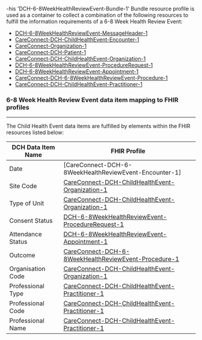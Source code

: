 -his 'DCH-6-8WeekHealthReviewEvent-Bundle-1' Bundle resource profile is used as a container to collect a combination of the following resources to fulfill the information requirements of a 6-8 Week Health Review Event:

- [DCH-6-8WeekHealthReviewEvent-MessageHeader-1]
- [CareConnect-DCH-ChildHealthEvent-Encounter-1]
- [CareConnect-Organization-1]
- [CareConnect-DCH-Patient-1]
- [CareConnect-DCH-ChildHealthEvent-Organization-1]
- [DCH-6-8WeekHealthReviewEvent-ProcedureRequest-1] 
- [DCH-6-8WeekHealthReviewEvent-Appointment-1] 
- [CareConnect-DCH-6-8WeekHealthReviewEvent-Procedure-1]
- [CareConnect-DCH-ChildHealthEvent-Practitioner-1]



### 6-8 Week Health Review Event data item mapping to FHIR profiles ###
----------
The Child Health Event data items are fulfilled by elements within the FHIR resources listed below:


| DCH Data Item Name | FHIR Profile                           |
|--------------------|----------------------------------------|
| Date               | [CareConnect-DCH-6-8WeekHealthReviewEvent-Encounter-1]    |
| Site Code          | [CareConnect-DCH-ChildHealthEvent-Organization-1] |
| Type of Unit       | [CareConnect-DCH-ChildHealthEvent-Organization-1] |
| Consent Status     | [DCH-6-8WeekHealthReviewEvent-ProcedureRequest-1]         |
| Attendance Status  | [DCH-6-8WeekHealthReviewEvent-Appointment-1]              |
| Outcome            | [CareConnect-DCH-6-8WeekHealthReviewEvent-Procedure-1]          |
| Organisation Code  | [CareConnect-DCH-ChildHealthEvent-Organization-1] |
| Professional Type  | [CareConnect-DCH-ChildHealthEvent-Practitioner-1] |
| Professional Code  | [CareConnect-DCH-ChildHealthEvent-Practitioner-1] |
| Professional Name  | [CareConnect-DCH-ChildHealthEvent-Practitioner-1] |
                                                                                                   

[DCH-6-8WeekHealthReviewEvent-MessageHeader-1]:dch-6-8weekhealthreviewevent-messageheader-1.html
[CareConnect-DCH-ChildHealthEvent-Encounter-1]:careconnect-dch-childhealthevent-encounter-1.html
[CareConnect-Organization-1]:careconnect-organization-1.html
[CareConnect-DCH-Patient-1]:careconnect-dch-patient-1.html
[CareConnect-DCH-ChildHealthEvent-Organization-1]:careconnect-dch-childhealthevent-organization-1.html
[DCH-6-8WeekHealthReviewEvent-ProcedureRequest-1]:dch-6-8weekhealthreviewevent-procedurerequest-1.html 
[DCH-6-8WeekHealthReviewEvent-Appointment-1]:dch-6-8weekhealthreviewevent-appointment-1.html 
[CareConnect-DCH-6-8WeekHealthReviewEvent-Procedure-1]:careconnect-dch-6-8weekhealthreviewevent-procedure-1.html
[CareConnect-DCH-ChildHealthEvent-Practitioner-1]:careconnect-dch-childhealthevent-practitioner-1.html

